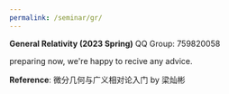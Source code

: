 ```yaml
---
permalink: /seminar/gr/
---
```



**General Relativity (2023 Spring)**
QQ Group: 759820058


preparing now, we're happy to recive any advice.

**Reference**: 微分几何与广义相对论入门 by 梁灿彬